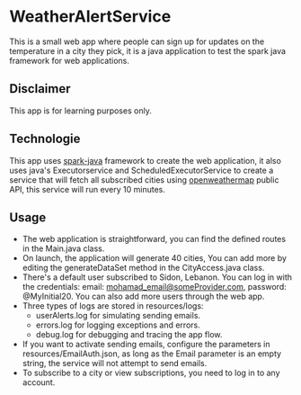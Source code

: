 # WeatherAlertService
This is a small web app where people can sign up for updates on the temperature in a city they pick, it is a java application to test the spark java framework for web applications.

## Disclaimer
This app is for learning purposes only.

## Technologie

This app uses [spark-java](https://sparkjava.com/) framework to create the web application, it also uses java's Executorservice and ScheduledExecutorService to create a service that will fetch all subscribed cities using [openweathermap](https://openweathermap.org/) public API, this service will run every 10 minutes.


## Usage

- The web application is straightforward, you can find the defined routes in the Main.java class.
- On launch, the application will generate 40 cities, You can add more by editing the generateDataSet method in the CityAccess.java class.
- There's a default user subscribed to Sidon, Lebanon. You can log in with the credentials: email: mohamad_email@someProvider.com, password: @MyInitial20. You can also add more users through the web app.
- Three types of logs are stored in resources/logs:
  - userAlerts.log for simulating sending emails.
  - errors.log for logging exceptions and errors.
  -  debug.log for debugging and tracing the app flow.
- If you want to activate sending emails, configure the parameters in resources/EmailAuth.json, as long as the Email parameter is an empty string, the service will not attempt to send emails.
- To subscribe to a city or view subscriptions, you need to log in to any account.
